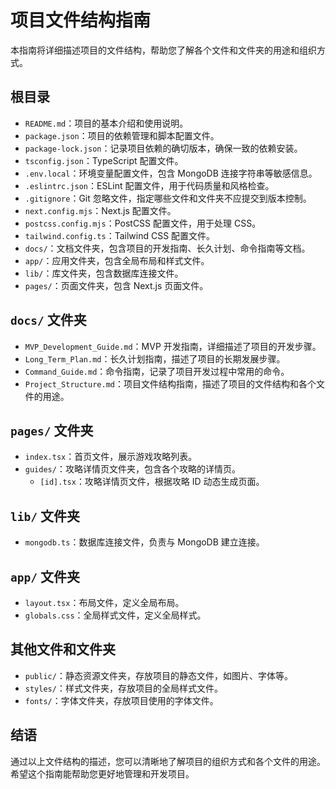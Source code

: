 # 项目文件结构指南

本指南将详细描述项目的文件结构，帮助您了解各个文件和文件夹的用途和组织方式。

## 根目录

- `README.md`：项目的基本介绍和使用说明。
- `package.json`：项目的依赖管理和脚本配置文件。
- `package-lock.json`：记录项目依赖的确切版本，确保一致的依赖安装。
- `tsconfig.json`：TypeScript 配置文件。
- `.env.local`：环境变量配置文件，包含 MongoDB 连接字符串等敏感信息。
- `.eslintrc.json`：ESLint 配置文件，用于代码质量和风格检查。
- `.gitignore`：Git 忽略文件，指定哪些文件和文件夹不应提交到版本控制。
- `next.config.mjs`：Next.js 配置文件。
- `postcss.config.mjs`：PostCSS 配置文件，用于处理 CSS。
- `tailwind.config.ts`：Tailwind CSS 配置文件。
- `docs/`：文档文件夹，包含项目的开发指南、长久计划、命令指南等文档。
- `app/`：应用文件夹，包含全局布局和样式文件。
- `lib/`：库文件夹，包含数据库连接文件。
- `pages/`：页面文件夹，包含 Next.js 页面文件。

## `docs/` 文件夹

- `MVP_Development_Guide.md`：MVP 开发指南，详细描述了项目的开发步骤。
- `Long_Term_Plan.md`：长久计划指南，描述了项目的长期发展步骤。
- `Command_Guide.md`：命令指南，记录了项目开发过程中常用的命令。
- `Project_Structure.md`：项目文件结构指南，描述了项目的文件结构和各个文件的用途。

## `pages/` 文件夹

- `index.tsx`：首页文件，展示游戏攻略列表。
- `guides/`：攻略详情页文件夹，包含各个攻略的详情页。
  - `[id].tsx`：攻略详情页文件，根据攻略 ID 动态生成页面。

## `lib/` 文件夹

- `mongodb.ts`：数据库连接文件，负责与 MongoDB 建立连接。

## `app/` 文件夹

- `layout.tsx`：布局文件，定义全局布局。
- `globals.css`：全局样式文件，定义全局样式。

## 其他文件和文件夹

- `public/`：静态资源文件夹，存放项目的静态文件，如图片、字体等。
- `styles/`：样式文件夹，存放项目的全局样式文件。
- `fonts/`：字体文件夹，存放项目使用的字体文件。

## 结语

通过以上文件结构的描述，您可以清晰地了解项目的组织方式和各个文件的用途。希望这个指南能帮助您更好地管理和开发项目。